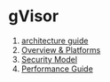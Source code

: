 # gVisor

 1. [architecture guide](https://gvisor.dev/docs/architecture_guide/)
 2. [Overview & Platforms](https://gvisor.dev/docs/architecture_guide/overview/)
 3. [Security Model](https://gvisor.dev/docs/architecture_guide/security/)
 4. [Performance Guide](https://gvisor.dev/docs/architecture_guide/performance/)

